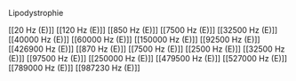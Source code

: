 Lipodystrophie

[[20 Hz (E)]]
[[120 Hz (E)]]
[[850 Hz (E)]]
[[7500 Hz (E)]]
[[32500 Hz (E)]]
[[40000 Hz (E)]]
[[60000 Hz (E)]]
[[150000 Hz (E)]]
[[92500 Hz (E)]]
[[426900 Hz (E)]]
[[870 Hz (E)]]
[[7500 Hz (E)]]
[[2500 Hz (E)]]
[[32500 Hz (E)]]
[[97500 Hz (E)]]
[[250000 Hz (E)]]
[[479500 Hz (E)]]
[[527000 Hz (E)]]
[[789000 Hz (E)]]
[[987230 Hz (E)]]